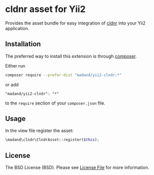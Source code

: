 # cldnr asset for Yii2
Provides the asset bundle for easy integration of [cldnr](https://github.com/kylestetz/CLNDR) into your Yii2 application.


## Installation

The preferred way to install this extension is through [composer](http://getcomposer.org/download/).

Either run

```bash
composer require --prefer-dist "madand/yii2-clndr:*"
```

or add

```
"madand/yii2-clndr": "*"
```

to the `require` section of your `composer.json` file.


## Usage

In the view file register the asset:

```php
\madand\clndr\ClndrAsset::register($this);
```


## License

The BSD License (BSD). Please see [License File](LICENSE.md) for more information.
